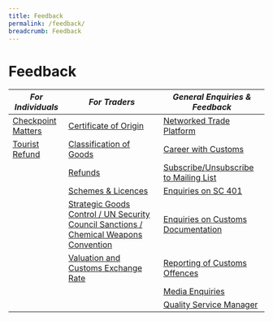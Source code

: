 ```yaml
---
title: Feedback
permalink: /feedback/
breadcrumb: Feedback
---
```

# Feedback 

| *For Individuals* | *For Traders* | *General Enquiries & Feedback*|
|---------|---------|----------|
|[Checkpoint Matters](https://go.gov.sg/checkpointmatters)   | [Certificate of Origin](https://form.gov.sg/5e7025bbbce24a0011937cbd)  | [Networked Trade Platform](https://www.ntp.gov.sg/public/helpdesk/singapore-customs) |  
| [Tourist Refund](https://go.gov.sg/touristrefund)| [Classification of Goods](https://form.gov.sg/5e6713af65cca600110d2d43) |  [Career with Customs](https://form.gov.sg/#!/5e95759978a996001146a677)   | 
|       | [Refunds](https://form.gov.sg/5e732a0b5e7c180011db1f08)  | [Subscribe/Unsubscribe to Mailing List](https://form.gov.sg/5e859b60a0ffc50011a4ee83)| 
|   | [Schemes & Licences](https://form.gov.sg/5e9e51cf1e9ed20011c75f2a) | [Enquiries on SC 401](https://form.gov.sg/5e9ab0d15dad670011b3a65c) |  
|     | [Strategic Goods Control / UN Security Council Sanctions / Chemical Weapons Convention](https://form.gov.sg/5e7311f15ec7a00011a06429)  |  [Enquiries on Customs Documentation](https://form.gov.sg/#!/5eb0c6175ef87a00115694cb)  |
|    |[Valuation and Customs Exchange Rate](https://form.gov.sg/#!/5e6ed24b39ddca001164cce2)|[Reporting of Customs Offences](https://form.gov.sg/5e995f095dad670011b20509)|
|   |  |[Media Enquiries](https://form.gov.sg/#!/5e9526f82b18f50011eebce6)|
|   |  |[Quality Service Manager](https://form.gov.sg/#!/5e6862571db1b70011098bf5)|
